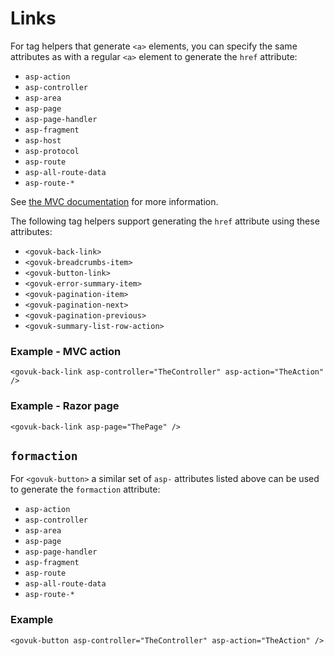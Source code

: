 # Links

For tag helpers that generate `<a>` elements, you can specify the same attributes as with a regular `<a>` element to generate the `href` attribute:
- `asp-action`
- `asp-controller`
- `asp-area`
- `asp-page`
- `asp-page-handler`
- `asp-fragment`
- `asp-host`
- `asp-protocol`
- `asp-route`
- `asp-all-route-data`
- `asp-route-*`

See [the MVC documentation](https://learn.microsoft.com/en-us/aspnet/core/mvc/views/tag-helpers/built-in/anchor-tag-helper) for more information.

The following tag helpers support generating the `href` attribute using these attributes:
- `<govuk-back-link>`
- `<govuk-breadcrumbs-item>`
- `<govuk-button-link>`
- `<govuk-error-summary-item>`
- `<govuk-pagination-item>`
- `<govuk-pagination-next>`
- `<govuk-pagination-previous>`
- `<govuk-summary-list-row-action>`

### Example - MVC action

```razor
<govuk-back-link asp-controller="TheController" asp-action="TheAction" />
```

### Example - Razor page

```razor
<govuk-back-link asp-page="ThePage" />
```

## `formaction`

For `<govuk-button>` a similar set of `asp-` attributes listed above can be used to generate the `formaction` attribute:
- `asp-action`
- `asp-controller`
- `asp-area`
- `asp-page`
- `asp-page-handler`
- `asp-fragment`
- `asp-route`
- `asp-all-route-data`
- `asp-route-*`

### Example

```razor
<govuk-button asp-controller="TheController" asp-action="TheAction" />
```
